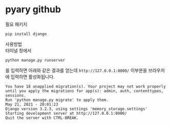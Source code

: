 # pyary github

필요 패키지
```
pip install django
```

사용방법   
터미널 창에서
```
python manage.py runserver
```
를 입력하면 아래와 같은 결과를 얻는데 ```http://127.0.0.1:8000/``` 이부분을 브라우저에 입력하면 활성화됩니다.
```
You have 18 unapplied migration(s). Your project may not work properly until you apply the migrations for app(s): admin, auth, contenttypes, sessions.
Run 'python manage.py migrate' to apply them.
May 21, 2021 - 20:01:23
Django version 3.2.3, using settings 'memory_storage.settings'
Starting development server at http://127.0.0.1:8000/
Quit the server with CTRL-BREAK.
```
